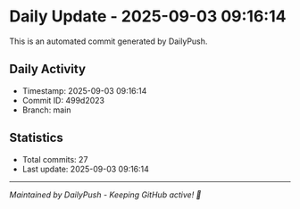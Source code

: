 # Daily Update - 2025-09-03 09:16:14

This is an automated commit generated by DailyPush.

## Daily Activity
- Timestamp: 2025-09-03 09:16:14
- Commit ID: 499d2023
- Branch: main

## Statistics
- Total commits: 27
- Last update: 2025-09-03 09:16:14

---
*Maintained by DailyPush - Keeping GitHub active! 🚀*
